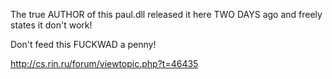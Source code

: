 The true AUTHOR of this paul.dll released it here TWO DAYS ago and freely states it don't work!  
  
Don't feed this FUCKWAD a penny!  
  
  
http://cs.rin.ru/forum/viewtopic.php?t=46435